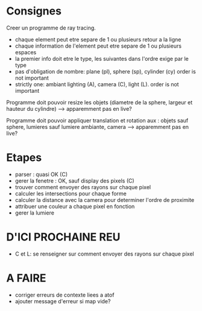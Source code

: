 # Consignes
Creer un programme de ray tracing.
- chaque element peut etre separe de 1 ou plusieurs retour a la ligne
- chaque information de l'element peut etre separe de 1 ou plusieurs espaces
- la premier info doit etre le type, les suivantes dans l'ordre exige par le type
- pas d'obligation de nombre: plane (pl), sphere (sp), cylinder (cy) order is not important
- strictly one: ambiant lighting (A), camera (C), light (L). order is not important

Programme doit pouvoir resize les objets (diametre de la sphere, largeur et hauteur du cylindre) --> apparemment pas en live?

Programme doit pouvoir appliquer translation et rotation aux : objets sauf sphere, lumieres sauf lumiere ambiante, camera --> apparemment pas en live?

# Etapes
- parser : quasi OK (C)
- gerer la fenetre : OK, sauf display des pixels (C)
- trouver comment envoyer des rayons sur chaque pixel
- calculer les intersections pour chaque forme
- calculer la distance avec la camera pour determiner l'ordre de proximite
- attribuer une couleur a chaque pixel en fonction
- gerer la lumiere

# D'ICI PROCHAINE REU
- C et L: se renseigner sur comment envoyer des rayons sur chaque pixel

# A FAIRE
- corriger erreurs de contexte liees a atof
- ajouter message d'erreur si map vide?


